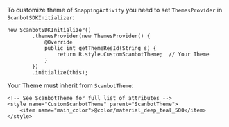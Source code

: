 To customize theme of `SnappingActivity` you need to set `ThemesProvider` in `ScanbotSDKInitializer`:

    new ScanbotSDKInitializer()
            .themesProvider(new ThemesProvider() {
                @Override
                public int getThemeResId(String s) {
                    return R.style.CustomScanbotTheme;  // Your Theme
                }
            })
            .initialize(this);

Your Theme must inherit from `ScanbotTheme`:

    <!-- See ScanbotTheme for full list of attributes -->
    <style name="CustomScanbotTheme" parent="ScanbotTheme">
        <item name="main_color">@color/material_deep_teal_500</item>
    </style>
